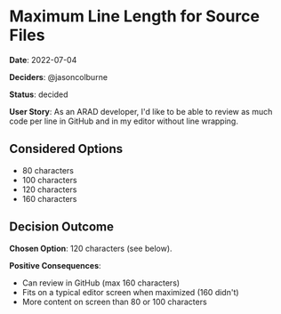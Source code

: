 # Maximum Line Length for Source Files

**Date**: 2022-07-04

**Deciders**: @jasoncolburne

**Status**: decided

**User Story**: As an ARAD developer, I'd like to be able to review as much code per line in GitHub and in my editor
without line wrapping. 


## Considered Options
- 80 characters
- 100 characters
- 120 characters
- 160 characters


## Decision Outcome

**Chosen Option**: 120 characters (see below).

**Positive Consequences**: <!-- optional -->
- Can review in GitHub (max 160 characters)
- Fits on a typical editor screen when maximized (160 didn't)
- More content on screen than 80 or 100 characters
